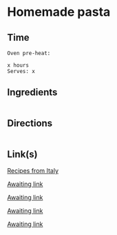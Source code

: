# Homemade pasta

## Time 
```
Oven pre-heat:

x hours
Serves: x
```

## Ingredients
```

```


## Directions
```

```


## Link(s)
[Recipes from Italy](https://www.recipesfromitaly.com/make-italian-homemade-pasta/)

[Awaiting link](url)

[Awaiting link](url)

[Awaiting link](url)

[Awaiting link](url)
